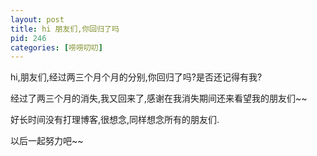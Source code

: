 ```yaml
---
layout: post
title: hi 朋友们,你回归了吗
pid: 246
categories: [唠唠叨叨]
---
```

hi,朋友们,经过两三个月个月的分别,你回归了吗?是否还记得有我?

经过了两三个月的消失,我又回来了,感谢在我消失期间还来看望我的朋友们~~

好长时间没有打理博客,很想念,同样想念所有的朋友们.

以后一起努力吧~~
